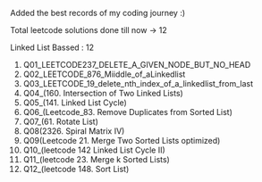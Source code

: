 Added the best records of my coding journey :)

Total leetcode solutions done till now -> 12

Linked List Bassed  : 12
1. Q01_LEETCODE237_DELETE_A_GIVEN_NODE_BUT_NO_HEAD
2. Q02_LEETCODE_876_Miiddle_of_aLinkedlist
3. Q03_LEETCODE_19_delete_nth_index_of_a_linkedlist_from_last
4. Q04_(160. Intersection of Two Linked Lists)
5. Q05_(141. Linked List Cycle)
6. Q06_(Leetcode_83. Remove Duplicates from Sorted List)
7. Q07_(61. Rotate List)
8. Q08(2326. Spiral Matrix IV)
9. Q09(Leetcode 21. Merge Two Sorted Lists optimized)
10. Q10_(leetcode 142 Linked List Cycle II)
11. Q11_(leetcode 23. Merge k Sorted Lists)
12. Q12_(leetcode 148. Sort List)
